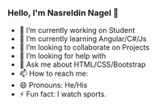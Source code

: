 ### Hello, I'm Nasreldin Nagel 👋

- 🔭 I’m currently working on Student
- 🌱 I’m currently learning Angular/C#/Js
- 👯 I’m looking to collaborate on Projects
- 🤔 I’m looking for help with 
- 💬 Ask me about HTML/CSS/Bootstrap
- 📫 How to reach me: 
- 😄 Pronouns: He/His
- ⚡ Fun fact: I watch sports.

